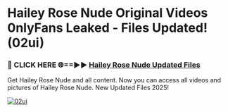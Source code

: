 # Hailey Rose Nude Original Videos 0nlyFans Leaked - Files Updated! (02ui)

<h3>🔴 CLICK HERE 🌐==►► <a href="https://tinyurl.com/4mcuefdz" rel="nofollow">Hailey Rose Nude Updated Files</a></h3>

Get Hailey Rose Nude and all content. Now you can access all videos and pictures of Hailey Rose Nude. New Updated Files 2025!

[![02ui](https://i.imgur.com/StAQSOY.gif)](https://tinyurl.com/4mcuefdz)
